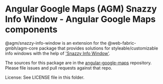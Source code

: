 # Angular Google Maps (AGM) Snazzy Info Window - Angular Google Maps components

@agm/snazzy-info-window is an extension for the @web-fabric-gmbh/agm-core package that provides solutions for styleable/customizable info windows with the help of ['Snazzy Info Window'](https://github.com/atmist/snazzy-info-window).

The sources for this package are in the [angular-google-maps](https://github.com/SebastianM/angular-google-maps) repository. Please file issues and pull requests against that repo.

License: See LICENSE file in this folder.
